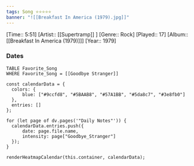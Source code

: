 ```yaml
---
tags: Song ⭐⭐⭐⭐⭐ 
banner: "![[Breakfast In America (1979).jpg]]"
---
```

[Time:: 5:51]
[Artist:: [[Supertramp]] ]
[Genre:: Rock]
[Played:: 17]
[Album:: [[Breakfast In America (1979)]]]
[Year:: 1979]
### Dates
````dataview
TABLE Favorite_Song
WHERE Favorite_Song = [[Goodbye Stranger]]
````
  ```dataviewjs
const calendarData = { 
	colors: { 
		blue: ["#9ccfd8", "#5BAAB8", "#57A1BB", "#5da8c7", "#3e8fb0"] 
	}, 
	entries: [] 
}; 

for (let page of dv.pages('"Daily Notes"')) { 
	calendarData.entries.push({ 
		date: page.file.name, 
		intensity: page["Goodbye_Stranger"]
	}); 
} 

renderHeatmapCalendar(this.container, calendarData);
```
